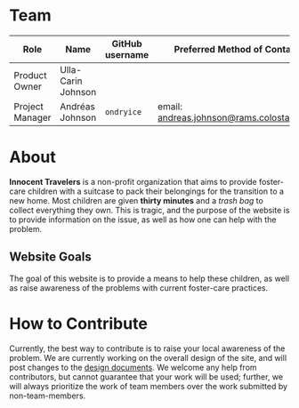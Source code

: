 # Team
| Role | Name | GitHub username | Preferred Method of Contact |
| ---- | ---- | --------------- | --------------------------- |
| Product Owner | Ulla-Carin Johnson |  |  |
| Project Manager | Andréas Johnson | `ondryice` | email: andreas.johnson@rams.colostate.edu |

# About
**Innocent Travelers** is a non-profit organization that aims to provide foster-care children with a suitcase to pack their belongings for the transition to a new home.
Most children are given **thirty minutes** and a *trash bag* to collect everything they own.
This is tragic, and the purpose of the website is to provide information on the issue, as well as how one can help with the problem.

## Website Goals
The goal of this website is to provide a means to help these children, as well as raise awareness of the problems with current foster-care practices.

# How to Contribute
Currently, the best way to contribute is to raise your local awareness of the problem.
We are currently working on the overall design of the site, and will post changes to the [design documents](./docs/design).
We welcome any help from contributors, but cannot guarantee that your work will be used; further, we will always prioritize the work of team members over the work submitted by non-team-members.

